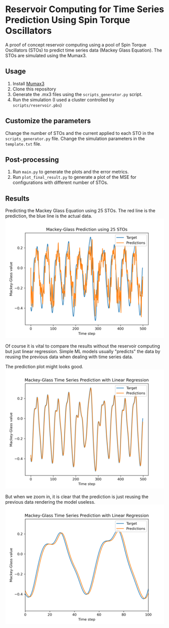 # Reservoir Computing for Time Series Prediction Using Spin Torque Oscillators

A proof of concept reservoir computing using a pool of Spin Torque Oscillators (STOs) to predict time series data (Mackey Glass Equation). The STOs are simulated using the Mumax3. 

## Usage
1. Install [Mumax3](https://mumax.github.io/install.html)
2. Clone this repository
3. Generate the .mx3 files using the `scripts_generator.py` script. 
4. Run the simulation (I used a cluster controlled by `scripts/reservoir.pbs`)

## Customize the parameters
Change the number of STOs and the current applied to each STO in the `scripts_generator.py` file.
Change the simulation parameters in the `template.txt` file.

## Post-processing
1. Run `main.py` to generate the plots and the error metrics.
2. Run `plot_final_result.py` to generate a plot of the MSE for configurations with different number of STOs.

## Results
Predicting the Mackey Glass Equation using 25 STOs. The red line is the prediction, the blue line is the actual data.
![alt text](https://github.com/jedcheng/spin-torque-oscillators-reservoir-computing/blob/main/Results/25_Testing.png?raw=true)


Of course it is vital to compare the results without the reservoir computing but just linear regression. Simple ML models usually "predicts" the data by reusing the previous data when dealing with time series data. 


The prediction plot might looks good.
![alt text](https://github.com/jedcheng/spin-torque-oscillators-reservoir-computing/blob/main/Results/naive_linear_regression.png?raw=true)

But when we zoom in, it is clear that the prediction is just reusing the previous data rendering the model useless.
![alt text](https://github.com/jedcheng/spin-torque-oscillators-reservoir-computing/blob/main/Results/naive_linear_regression_zoom.png?raw=true)



